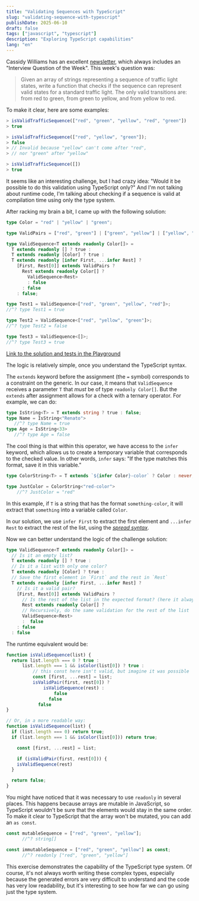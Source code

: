 ```yaml
---
title: "Validating Sequences with TypeScript"
slug: "validating-sequence-with-typescript"
publishDate: 2025-06-10
draft: false
tags: ["javascript", "typescript"]
description: "Exploring TypeScript capabilities"
lang: "en"
---
```


Cassidy Williams has an excellent [newsletter](https://cassidoo.co/newsletter), which always includes an "Interview Question of the Week". This week's question was:

> Given an array of strings representing a sequence of traffic light states, write a function that checks if the sequence can represent valid states for a standard traffic light. The only valid transitions are: from red to green, from green to yellow, and from yellow to red.

To make it clear, here are some examples:

```ts
> isValidTrafficSequence(["red", "green", "yellow", "red", "green"])
> true

> isValidTrafficSequence(["red", "yellow", "green"]);
> false
> // Invalid because "yellow" can't come after "red",
> // nor "green" after "yellow"

> isValidTrafficSequence([])
> true
```

It seems like an interesting challenge, but I had crazy idea: "Would it be possible to do this validation using TypeScript only?" And I'm not talking about runtime code, I'm talking about checking if a sequence is valid at compilation time using only the type system.

After racking my brain a bit, I came up with the following solution:

```ts
type Color = "red" | "yellow" | "green";

type ValidPairs = ["red", "green"] | ["green", "yellow"] | ["yellow", "red"];

type ValidSequence<T extends readonly Color[]> =
  T extends readonly [] ? true :
  T extends readonly [Color] ? true :
  T extends readonly [infer First, ...infer Rest] ?
    [First, Rest[0]] extends ValidPairs ?
      Rest extends readonly Color[] ?
        ValidSequence<Rest>
        : false
      : false
    : false;

type Test1 = ValidSequence<["red", "green", "yellow", "red"]>;
//^? type Test1 = true

type Test2 = ValidSequence<["red", "yellow", "green"]>;
//^? type Test2 = false

type Test3 = ValidSequence<[]>;
//^? type Test3 = true
```

[Link to the solution and tests in the Playground](https://www.typescriptlang.org/play/?#code/C4TwDgpgBAwg9gGzgJygXigImRAJpqAHyxAgSQHcDjMBzHCAO0wG4AoN0SKANQEMEAS1wAFPoOQBndFADa2PJgA0WehCaYAukTl0GzFZlLk4VbcXnHKyrDnyb2ncNH5DcAZQgBHAK5MAxhAAPAAqUBAAHsBMuNI4fLhwjAggsIgospoAfDJhkdGMsVDxicmpmVAA-FDAyH5QAFxsUC1QeVExcRAJSSly8EjI2tXNrbX1DW3hHYVdPWVygowAZhCoAGISksAqAHT7S6uoAEoQ28OjrbKbUjtQp9uyAAya2vmdvALCYltVl60PYDTApFEq9VIDDIXVow1zCTy+ALBQE5SbLASSaBojFYqDohCYjhObgAUQikH8wFCwI+4wgOQwIQ4XGgITOwAAjDIyRSqXCPN4-IxAkF5HYtFkssTWeyAEzc8kQSlBfkIoUi+RqDSGKymCVSlltdkAZgVvJVXwFiOFwTFih1ZGs2RyAHoXVAAJKMABuAEO3HAVHwALZ8HBIKC4CBgOCCaRRqDetbBsgACzg0qN2wALGalXzLWqkaKFPhDFqDLZFM6oG7PT7-cJA4nk2m4JHo7H49Ak8go5m2dsAKx55WqwXFu1l1T6GxGR1650D9kANlHBbcRZtJd1VEM4vLs-31cltfdXr9AZUvZTCHTHZjcY7Lb7EGX2wA7OuLZuJ9vNUeM7qJWejAfqZ71peTbXmsCZRo+3Yvv2hqDsAAAc37jtaGqlnOFZzruc4HkBGhLih7IAJyYYWf4akuQA)

The logic is relatively simple, once you understand the TypeScript syntax.

The `extends` keyword before the assignment (the `=` symbol) corresponds to a constraint on the generic. In our case, it means that `ValidSequence` receives a parameter `T` that *must* be of type `readonly Color[]`. But the `extends` after assignment allows for a check with a ternary operator. For example, we can do:

```ts
type IsString<T> = T extends string ? true : false;
type Name = IsString<"Renato">
   //^? type Name = true
type Age = IsString<33>
   //^? type Age = false
```

The cool thing is that within this operator, we have access to the `infer` keyword, which allows us to create a temporary variable that corresponds to the checked value. In other words, `infer` says: "If the type matches this format, save it in this variable."

```ts
type ColorString<T> = T extends `${infer Color}-color` ? Color : never;

type JustColor = ColorString<"red-color">
    //^? JustColor = "red"
```

In this example, if `T` is a string that has the format `something-color`, it will extract that `something` into a variable called `Color`.

In our solution, we use `infer First` to extract the first element and `...infer Rest` to extract the rest of the list, using the [*spread syntax*](https://developer.mozilla.org/en-US/docs/Web/JavaScript/Reference/Operators/Spread_syntax).

Now we can better understand the logic of the challenge solution:

```ts
type ValidSequence<T extends readonly Color[]> = 
  // Is it an empty list?
  T extends readonly [] ? true : 
  // Is it a list with only one color?
  T extends readonly [Color] ? true : 
  // Save the first element in `First` and the rest in `Rest`
  T extends readonly [infer First, ...infer Rest] ? 
    // Is it a valid pair?
    [First, Rest[0]] extends ValidPairs ?
      // Is the rest of the list in the expected format? (here it always is, but TypeScript doesn't know)
      Rest extends readonly Color[] ? 
      // Recursively, do the same validation for the rest of the list 
      ValidSequence<Rest> 
      :  false 
    : false
  : false
```

The runtime equivalent would be:

```ts
function isValidSequence(list) {
  return list.length === 0 ? true : 
	  list.length === 1 && isColor(list[0]) ? true :
		  // this const here isn't valid, but imagine it was possible
		  const [first, ...rest] = list;
		  isValidPair(first, rest[0]) ? 
			  isValidSequence(rest) :
				  false
				false
			false
}

// Or, in a more readable way:
function isValidSequence(list) {
  if (list.length === 0) return true;
  if (list.length === 1 && isColor(list[0])) return true;

	const [first, ...rest] = list;

	if (isValidPair(first, rest[0])) {
    isValidSequence(rest)
  }

  return false;
}
```

You might have noticed that it was necessary to use `readonly` in several places. This happens because arrays are mutable in JavaScript, so TypeScript wouldn't be sure that the elements would stay in the same order. To make it clear to TypeScript that the array won't be mutated, you can add an `as const`.

```ts
const mutableSequence = ["red", "green", "yellow"];
      //^? string[]

const immutableSequence = ["red", "green", "yellow"] as const;
      //^? readonly ["red", "green", "yellow"]
```

This exercise demonstrates the capability of the TypeScript type system. Of course, it's not always worth writing these complex types, especially because the generated errors are very difficult to understand and the code has very low readability, but it's interesting to see how far we can go using just the type system.